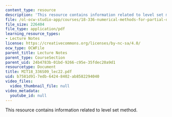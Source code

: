 ```yaml
---
content_type: resource
description: 'This resource contains information related to level set method. '
file: /ol-ocw-studio-app/courses/18-336-numerical-methods-for-partial-differential-equations-spring-2009/b7581d917edb64248402ab8582294040_MIT18_336S09_lec22.pdf
file_size: 226404
file_type: application/pdf
learning_resource_types:
- Lecture Notes
license: https://creativecommons.org/licenses/by-nc-sa/4.0/
ocw_type: OCWFile
parent_title: Lecture Notes
parent_type: CourseSection
parent_uid: 24b4783b-01bd-9266-c95e-35fdec20a9d1
resourcetype: Document
title: MIT18_336S09_lec22.pdf
uid: b7581d91-7edb-6424-8402-ab8582294040
video_files:
  video_thumbnail_file: null
video_metadata:
  youtube_id: null
---
```

This resource contains information related to level set method. 